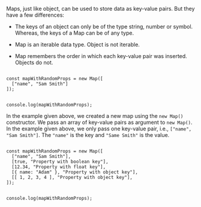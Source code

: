Maps, just like object,
can be used to store data
as key-value pairs.
But they have a few differences:

- The keys of an object can only be
  of the type string, number or symbol.
  Whereas, the keys of a Map can be
  of any type.

- Map is an iterable data type.
  Object is not iterable.

- Map remembers the order in which
  each key-value pair was inserted.
  Objects do not.

<codeblock language="javascript" type="lesson">
<code>
const mapWithRandomProps = new Map([
  ["name", "Sam Smith"]
]);

console.log(mapWithRandomProps);
</code>
</codeblock>

In the example given above,
we created a new map using
the `new Map()` constructor.
We pass an array of key-value pairs
as argument to `new Map()`.
In the example given above,
we only pass one key-value pair,
i.e., `["name", "Sam Smith"]`.
The `"name"` is the key
and `"Same Smith"` is the value.

<codeblock language="javascript" type="lesson">
<code>
const mapWithRandomProps = new Map([
  ["name", "Sam Smith"],
  [true, "Property with boolean key"],
  [12.34, "Property with float key"],
  [{ name: "Adam" }, "Property with object key"],
  [[ 1, 2, 3, 4 ], "Property with object key"],
]);

console.log(mapWithRandomProps);
</code>
</codeblock>